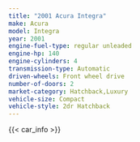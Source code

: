 ```yaml
---
title: "2001 Acura Integra"
make: Acura
model: Integra
year: 2001
engine-fuel-type: regular unleaded
engine-hp: 140
engine-cylinders: 4
transmission-type: Automatic
driven-wheels: Front wheel drive
number-of-doors: 2
market-category: Hatchback,Luxury
vehicle-size: Compact
vehicle-style: 2dr Hatchback
---
```


{{< car_info >}}
